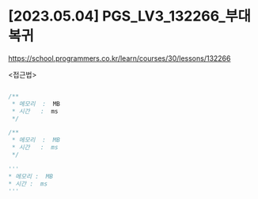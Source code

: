 #   [2023.05.04] PGS_LV3_132266_부대복귀
https://school.programmers.co.kr/learn/courses/30/lessons/132266

<접근법>

```
```




```java
/**
 * 메모리  :  MB
 * 시간   :  ms
 */
```



```js
/**
 * 메모리  :  MB
 * 시간   :  ms
 */
```




```python
'''
* 메모리 :  MB
* 시간 :  ms
'''
```
